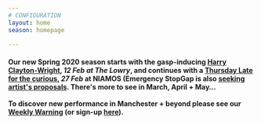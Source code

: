 ```yaml
---
# CONFIGURATION
layout: home
season: homepage

---
```

#### Our new Spring 2020 season starts with the gasp-inducing [Harry Clayton-Wright](/current/2020-springsummer/clayton-wright), *12 Feb at The Lowry*, and continues with a [Thursday Late for the curious](/current/2020-emergencystopgap), *27 Feb* at NIAMOS (Emergency StopGap is also [seeking artist's proposals](/hab/emergency). There's more to see in March, April + May…<br><br>To discover new performance in Manchester + beyond please see our <a href="http://wordofwarning.posthaven.com" target="_blank">Weekly Warning</a> (or sign-up <a href="http://eepurl.com/i_Odb" target="_blank">here</a>).
